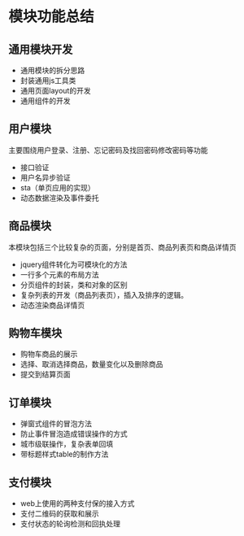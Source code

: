 # 模块功能总结
## 通用模块开发
+ 通用模块的拆分思路
+ 封装通用js工具类
+ 通用页面layout的开发
+ 通用组件的开发
## 用户模块
主要围绕用户登录、注册、忘记密码及找回密码修改密码等功能
+ 接口验证
+ 用户名异步验证
+ sta（单页应用的实现）
+ 动态数据渲染及事件委托
## 商品模块
本模块包括三个比较复杂的页面，分别是首页、商品列表页和商品详情页
+ jquery组件转化为可模块化的方法
+ 一行多个元素的布局方法
+ 分页组件的封装，类和对象的区别
+ 复杂列表的开发（商品列表页），插入及排序的逻辑。
+ 动态渲染商品详情页
## 购物车模块
+ 购物车商品的展示
+ 选择、取消选择商品，数量变化以及删除商品
+ 提交到结算页面
## 订单模块
+ 弹窗式组件的冒泡方法
+ 防止事件冒泡造成错误操作的方式
+ 城市级联操作，复杂表单回填
+ 带标题样式table的制作方法
## 支付模块
+ web上使用的两种支付保的接入方式
+ 支付二维码的获取和展示
+ 支付状态的轮询检测和回执处理